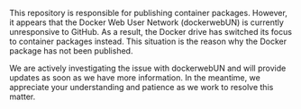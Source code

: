 This repository is responsible for publishing container packages. However, it appears that the Docker Web User Network (dockerwebUN) is currently unresponsive to GitHub. As a result, the Docker drive has switched its focus to container packages instead. This situation is the reason why the Docker package has not been published.

We are actively investigating the issue with dockerwebUN and will provide updates as soon as we have more information. In the meantime, we appreciate your understanding and patience as we work to resolve this matter.

